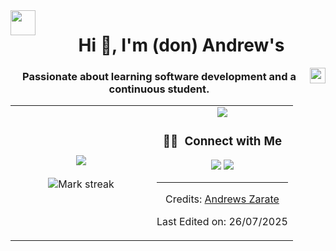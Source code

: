 <span align="center">

<img align="left" width="40px" src="./assets/img/pablo-34.gif" />
<h1>Hi 👋, I'm (don) Andrew's</h1>
<img align="right" width="25px" src="./assets/img/pablo-28.gif" />
<h3>Passionate about learning software development and a continuous student.</h3>
</span>
<span align="center">
  


 <!--- stats & Trophy (start) -->
<p align="center">
  <!--- stats (start) -->
<table align="center">
<tr border="none">
<td width="50%" align="center">
  
  <img  align="center"  src="https://github-readme-stats.vercel.app/api?username=caandreszarate&theme=dark&show_icons=true&count_private=true" />
  <br></br>
  <img  title="🔥 Get streak stats for your profile at git.io/streak-stats" alt="Mark streak" src="https://github-readme-streak-stats.herokuapp.com/?user=caandreszarate&theme=dark&hide_border=false" /> 
</td>

<td width="50%" align="center">

  <img  align="center"  src="https://github-readme-stats.anuraghazra1.vercel.app/api/top-langs/?username=caandreszarate&theme=dark&hide_border=false&no-bg=true&no-frame=true&langs_count=10"/>

  ### 🤝🏻 &nbsp;Connect with Me

<p align="center">
<a href="www.linkedin.com/in/carlos-andres-martinez-393b30354"><img src="https://img.shields.io/badge/-Carlos%20Andres%20Martinez-0077B5?style=flat&logo=Linkedin&logoColor=white"/></a>
<a href="mailto:caandreszarate@gmail.com"><img src="https://img.shields.io/badge/-caandreszarate@gmail.com-D14836?style=flat&logo=Gmail&logoColor=white"/></a>
</p>

-----
Credits: [Andrews Zarate](https://github.com/caandreszarate)

Last Edited on: 26/07/2025

  
</div>
